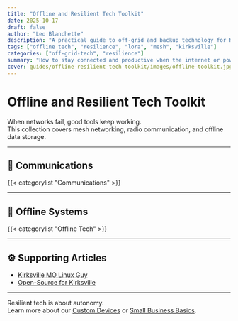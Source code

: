 ```yaml
---
title: "Offline and Resilient Tech Toolkit"
date: 2025-10-17
draft: false
author: "Leo Blanchette"
description: "A practical guide to off-grid and backup technology for Kirksville and rural Missouri."
tags: ["offline tech", "resilience", "lora", "mesh", "kirksville"]
categories: ["off-grid-tech", "resilience"]
summary: "How to stay connected and productive when the internet or power goes down."
cover: guides/offline-resilient-tech-toolkit/images/offline-toolkit.jpg
---
```


# Offline and Resilient Tech Toolkit

When networks fail, good tools keep working.  
This collection covers mesh networking, radio communication, and offline data storage.

---

## 📡 Communications

{{< categorylist "Communications" >}}

---

## 🧰 Offline Systems

{{< categorylist "Offline Tech" >}}

---

## ⚙️ Supporting Articles

- [Kirksville MO Linux Guy](/posts/kirksville-mo-linux-guy/)
- [Open-Source for Kirksville](/posts/open-source-for-kirksville/)

---

Resilient tech is about autonomy.  
Learn more about our [Custom Devices](/services/custom-devices/) or [Small Business Basics](/services/small-business-basics/).
